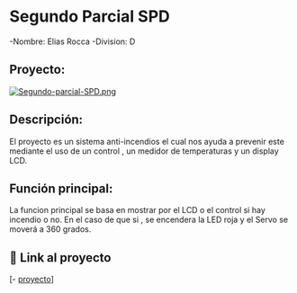# Segundo Parcial SPD
-Nombre: Elias Rocca
-Division: D

## Proyecto:
[![Segundo-parcial-SPD.png](https://i.postimg.cc/qvpG9pmR/Segundo-parcial-SPD.png)](https://postimg.cc/fJgXdQQn)

## Descripción:
El proyecto es un sistema anti-incendios el cual nos ayuda a prevenir este mediante el uso de un control , un medidor de temperaturas y un display LCD.

## Función principal:
La funcion principal se basa en mostrar por el LCD o el control si hay incendio o no. En el caso de que si , se encendera la LED roja y el Servo se moverá a 360 grados.

## :robot: Link al proyecto
[- [proyecto]([https://www.tinkercad.com/things/gp66gDHy3El-elias-rocca-div-d-parcial-spd/editel?sharecode=iKdnLIWh9hVIrxyMmDlW3e7op9Ns6itmXjS1eat-3_k](https://www.tinkercad.com/things/0segKV3IGgD-segundo-parcial-spd/editel?sharecode=Yt2Tb02LCUa4aJfZR-l4QXPR-vX9eKd-qeXhLjD1bQ8)https://www.tinkercad.com/things/0segKV3IGgD-segundo-parcial-spd/editel?sharecode=Yt2Tb02LCUa4aJfZR-l4QXPR-vX9eKd-qeXhLjD1bQ8)]
